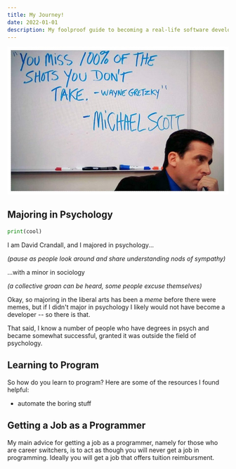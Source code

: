 ```yaml
---
title: My Journey!
date: 2022-01-01
description: My foolproof guide to becoming a real-life software developer!
---
```


![Michael Scott from the office](./office.jpg)

## Majoring in Psychology

```python
print(cool)
```

I am David Crandall, and I majored in psychology...

*(pause as people look around and share understanding nods of sympathy)*

...with a minor in sociology

*(a collective groan can be heard, some people excuse themselves)*

Okay, so majoring in the liberal arts has been a *meme* before there were memes, but if I didn't major in psychology I likely would not have become a developer -- so there is that.
 
That said, I know a number of people who have degrees in psych and became somewhat successful, granted it was outside the field of psychology.

## Learning to Program

So how do you learn to program? Here are some of the resources I found helpful:

- automate the boring stuff

## Getting a Job as a Programmer

My main advice for getting a job as a programmer, namely for those who are career switchers, is to act as though you will never get a job in programming. Ideally you will get a job that offers tuition reimbursment.


